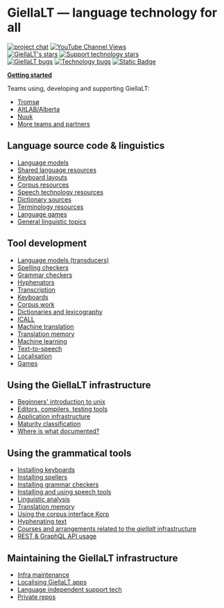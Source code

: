 # GiellaLT — language technology for all

[![project chat](https://img.shields.io/badge/Zulip-Chat_with_us-blue.svg?logo=zulip?style=plastic)](http://giella.zulipchat.com)
[![YouTube Channel Views](https://img.shields.io/youtube/channel/views/UCkV9RzELCwl0SigSZpTif1A?style=social&label=Help%20videos)](https://www.youtube.com/channel/UCkV9RzELCwl0SigSZpTif1A)
<br/>
[![GiellaLT's stars](https://img.shields.io/github/stars/giellalt?label=GiellaLT%20Stars&style=social)](https://github.com/search?q=user%3Agiellalt+stars%3A%3E0&type=Repositories&ref=advsearch&l=&l=)
[![Support technology stars](https://img.shields.io/github/stars/divvun?label=Support%20technology%20stars&style=social)](https://github.com/search?q=user%3Adivvun+stars%3A%3E0&type=Repositories&ref=advsearch&l=&l=)
<br/>
[![GiellaLT bugs](https://img.shields.io/github/issues-search?label=GiellaLT%20bugs&query=user%3Agiellalt%20state%3Aopen&style=plastic)](https://github.com/search?q=user%3Agiellalt+state%3Aopen&type=Issues&ref=advsearch&l=&l=)
[![Technology bugs](https://img.shields.io/github/issues-search?label=Technology%20bugs&query=user%3Adivvun%20state%3Aopen&style=plastic)](https://github.com/search?q=user%3Adivvun+state%3Aopen&type=Issues&ref=advsearch&l=&l=)
[![Static Badge](https://img.shields.io/badge/Buildkite-Dashboard-green?style=plastic)](https://builds.giellalt.org)

**[Getting started](infra/GettingStarted.html)**

Teams using, developing and supporting GiellaLT:

<div class="twocolumn" markdown="1">

- [Tromsø](https://divvungiellatekno.github.io/giellalt.uit.no/)
- [AltLAB/Alberta](https://altlab.ualberta.ca)
- [Nuuk](https://oqaasileriffik.gl/en/langtech/)
- [More teams and partners](TeamsPartners.md)

</div>

## Language source code & linguistics

<div class="twocolumn" markdown="1">

- [Language models](LanguageModels.md)
- [Shared language resources](SharedResources.md)
- [Keyboard layouts](KeyboardLayouts.md)
- [Corpus resources](CorpusResources.md)
- [Speech technology resources](SpeechTechnologyResources.md)
- [Dictionary sources](dicts/DictionarySources.md)
- [Terminology resources](TerminologyResources.md)
- [Language games](Games.md)
- [General linguistic topics](ling/common.md)

</div>

## Tool development

<div class="twocolumn" markdown="1">

- [Language models (transducers)](lang/common/index.md)
- [Spelling checkers](proof/index.md)
- [Grammar checkers](proof/gramcheck/GrammarCheckerDocumentation.md)
- [Hyphenators](proof/hyph/index.md)
- [Transcription](transcriptions/index.md)
- [Keyboards](keyboards/Overview.md)
- [Corpus work](ling/corpusindex.md)
- [Dictionaries and lexicography](dicts/dicts.md)
- [ICALL](https://giellalt.uit.no/ped/index.html) <!-- (ped/index.md) -->
- [Machine translation](mt/MachineTranslation.md)
- [Translation memory](tm/TranslationMemory.md)
- [Machine learning](ml/MachineLearning.md)
- [Text-to-speech](tts/index.md)
- [Localisation](localisation/Localisation.md)
- [Games](games/index.md)

</div>

## Using the GiellaLT infrastructure

<div class="twocolumn" markdown="1">

- [Beginners' introduction to unix](tools/newunix.md)
- [Editors, compilers, testing tools](tools/tools.md)
- [Application infrastructure](infra/ApplicationInfrastructure.md)
- [Maturity classification](MaturityClassification.md)
- [Where is what documented?](DocumentationGuide.md)

</div>

## Using the grammatical tools

<div class="twocolumn" markdown="1">

- [Installing keyboards](keyboards/install-keyboards.md)
- [Installing spellers](proof/installing/index.md)
- [Installing grammar checkers](proof/gramcheck/install.md)
- [Installing and using speech tools](tts/use/index.md)
- [Linguistic analysis](ling/LinguisticAnalysis.md)
- [Translation memory](tm/TranslationMemory.md)
- [Using the corpus interface Korp](lang/common/Korp_usage.md)
- [Hyphenating text](proof/hyph/API-hyphenation.md)
- [Courses and arrangements related to the _giellalt_ infrastructure](courses/index.md)
- [REST & GraphQL API usage](infra/web-api.md)

</div>

## Maintaining the GiellaLT infrastructure

<div class="twocolumn" markdown="1">

- [Infra maintenance](infra/TechnicalMaintenance.md)
- [Localising GiellaLT apps](apps/AppLocalisation.md)
- [Language independent support tech](https://github.com/divvun)
- [Private repos](infra/PrivateRepos.md)

</div>
